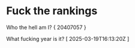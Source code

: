 # Fuck the rankings

Who the hell am I?
{ 20407057 }

What fucking year is it?
[ 2025-03-19T16:13:20Z ]
